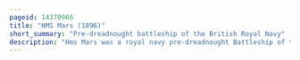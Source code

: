 ```yaml
---
pageid: 14370966
title: "HMS Mars (1896)"
short_summary: "Pre-dreadnought battleship of the British Royal Navy"
description: "Hms Mars was a royal navy pre-dreadnought Battleship of the majestic Class it was the seventh Member of a Class of nine Ships. The Ship was laid down in the Laird Brothers Shipyard in June 1894, she was launched in March 1896, and she was commissioned into the Fleet in June 1897. She was armed with a main Battery of four 12-inch Guns and a secondary Battery of twelve 6-inch Guns. The Ship had a maximum Speed of 16 Knots."
---
```

